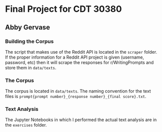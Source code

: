 # Final Project for CDT 30380
## Abby Gervase
### Building the Corpus
The script that makes use of the Reddit API is located in the `scraper` folder. If the proper information for a Reddit API project is given (username, password, etc) then it will scrape the responses for r/WritingPrompts and store them in `data/texts`.

### The Corpus
The corpus is located in `data/texts`. The naming convention for the text files is `prompt{prompt number}_{response number}_{final score}.txt`.

### Text Analysis
The Jupyter Notebooks in which I performed the actual text analysis are in the `exercises` folder. 
